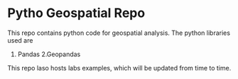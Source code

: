 # Pytho Geospatial Repo
This repo contains python code for geospatial analysis. The python libraries used are
1. Pandas
2.Geopandas

This repo laso hosts labs examples, which will be updated from time to time.


